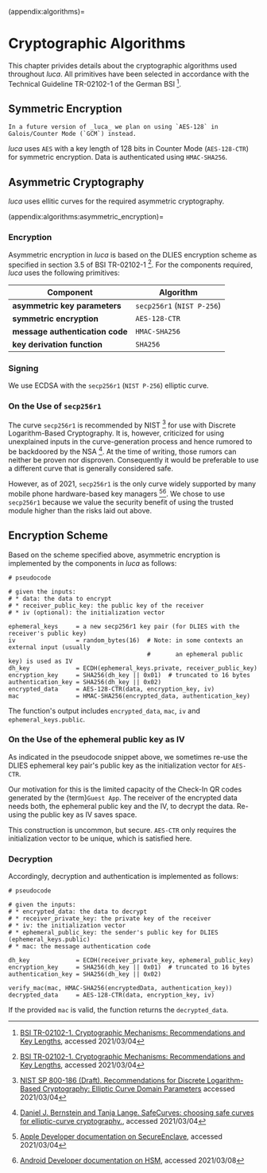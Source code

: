 (appendix:algorithms)=
# Cryptographic Algorithms

This chapter privides details about the cryptographic algorithms used throughout _luca_.
All primitives have been selected in accordance with the Technical Guideline TR-02102-1 of the German BSI [^bsi_tr].

## Symmetric Encryption

```{margin}
In a future version of _luca_ we plan on using `AES-128` in Galois/Counter Mode (`GCM`) instead.
```

_luca_ uses `AES` with a key length of 128 bits in Counter Mode (`AES-128-CTR`) for symmetric encryption.
Data is authenticated using `HMAC-SHA256`.

## Asymmetric Cryptography

_luca_ uses ellitic curves for the required asymmetric cryptography.

(appendix:algorithms:asymmetric_encryption)=
### Encryption

Asymmetric encryption in _luca_ is based on the DLIES encryption scheme as specified in section 3.5 of BSI TR-02102-1 [^bsi_tr].
For the components required, _luca_ uses the following primitives:

| Component | Algorithm |
| ---       | ---       |
| <b>asymmetric key parameters</b>   | `secp256r1` (`NIST P-256`) |
| <b>symmetric encryption</b>        | `AES-128-CTR`              |
| <b>message authentication code</b> | `HMAC-SHA256`              |
| <b>key derivation function</b>     | `SHA256`                   |

### Signing

We use ECDSA with the `secp256r1` (`NIST P-256`) elliptic curve.

### On the Use of `secp256r1`

The curve `secp256r1` is recommended by NIST [^nist_sp] for use with Discrete Logarithm-Based Cryptography.
It is, however, criticized for using unexplained inputs in the curve-generation process and hence rumored to be backdoored by the NSA [^safecurves].
At the time of writing, those rumors can neither be proven nor disproven.
Consequently it would be preferable to use a different curve that is generally considered safe.

However, as of 2021, `secp256r1` is the only curve widely supported by many mobile phone hardware-based key managers [^secure_enclave][^strongbox].
We chose to use `secp256r1` because we value the security benefit of using the trusted module higher than the risks laid out above.

[^bsi_tr]: [BSI TR-02102-1. Cryptographic Mechanisms: Recommendations and Key Lengths](https://www.bsi.bund.de/SharedDocs/Downloads/EN/BSI/Publications/TechGuidelines/TG02102/BSI-TR-02102-1.pdf?__blob=publicationFile&v=1), accessed 2021/03/04
[^nist_sp]: [NIST SP 800-186 (Draft). Recommendations for Discrete Logarithm-Based Cryptography: Elliptic Curve Domain Parameters](https://csrc.nist.gov/publications/detail/sp/800-186/draft) accessed 2021/03/04
[^safecurves]: [Daniel J. Bernstein and Tanja Lange. SafeCurves: choosing safe curves for elliptic-curve cryptography.](https://safecurves.cr.yp.to), accessed 2021/03/04
[^secure_enclave]: [Apple Developer documentation on SecureEnclave](https://developer.apple.com/documentation/cryptokit/secureenclave), accessed 2021/03/04
[^strongbox]: [Android Developer documentation on HSM](https://developer.android.com/training/articles/keystore#HardwareSecurityModule), accessed 2021/03/08

## Encryption Scheme

Based on the scheme specified above, asymmetric encryption is implemented by the components in _luca_ as follows:

```{code} python
# pseudocode

# given the inputs:
# * data: the data to encrypt
# * receiver_public_key: the public key of the receiver
# * iv (optional): the initialization vector

ephemeral_keys     = a new secp256r1 key pair (for DLIES with the receiver's public key)
iv                 = random_bytes(16)  # Note: in some contexts an external input (usually
                                       #       an ephemeral public key) is used as IV
dh_key             = ECDH(ephemeral_keys.private, receiver_public_key)
encryption_key     = SHA256(dh_key || 0x01)  # truncated to 16 bytes
authentication_key = SHA256(dh_key || 0x02)
encrypted_data     = AES-128-CTR(data, encryption_key, iv)
mac                = HMAC-SHA256(encrypted_data, authentication_key)
```

The function's output includes `encrypted_data`, `mac`, `iv` and `ephemeral_keys.public`.

### On the Use of the ephemeral public key as IV

As indicated in the pseudocode snippet above, we sometimes re-use the DLIES ephemeral key pair's public key as the initialization vector for `AES-CTR`.

Our motivation for this is the limited capacity of the Check-In QR codes generated by the {term}`Guest App`.
The receiver of the encrypted data needs both, the ephemeral public key and the IV, to decrypt the data.
Re-using the public key as IV saves space.

This construction is uncommon, but secure.
`AES-CTR` only requires the initialization vector to be unique, which is satisfied here.

### Decryption

Accordingly, decryption and authentication is implemented as follows:

```{code} python
# pseudocode

# given the inputs:
# * encrypted_data: the data to decrypt
# * receiver_private_key: the private key of the receiver
# * iv: the initialization vector
# * ephemeral_public_key: the sender's public key for DLIES (ephemeral_keys.public)
# * mac: the message authentication code

dh_key             = ECDH(receiver_private_key, ephemeral_public_key)
encryption_key     = SHA256(dh_key || 0x01)  # truncated to 16 bytes
authentication_key = SHA256(dh_key || 0x02)

verify_mac(mac, HMAC-SHA256(encryptedData, authentication_key))
decrypted_data     = AES-128-CTR(data, encryption_key, iv)
```

If the provided `mac` is valid, the function returns the `decrypted_data`.
